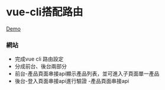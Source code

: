 # vue-cli搭配路由
[Demo](https://wanchii.github.io/w6-vue-cli/dist/#/)

### 網站
- 完成vue cli 路由設定
- 分成前台、後台兩部分
- 前台-產品頁面串接api顯示產品列表，並可進入子頁面單一產品
- 後台-登入頁面串接api進行驗證
      -產品頁面串接api
